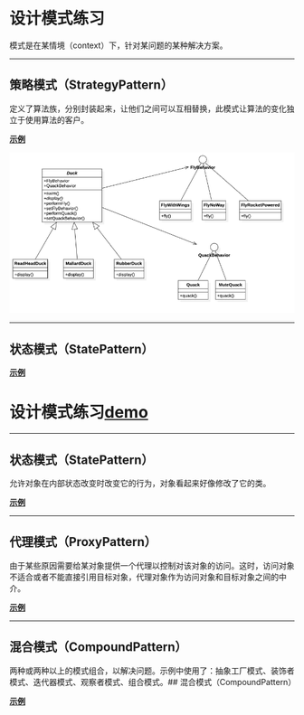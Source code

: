 # 设计模式练习

模式是在某情境（context）下，针对某问题的某种解决方案。

---
## 策略模式（StrategyPattern）

定义了算法族，分别封装起来，让他们之间可以互相替换，此模式让算法的变化独立于使用算法的客户。

**[示例](strategy-pattern)** 

![示例类图](_docs/imgs/strategy-pattern.png)

---
## 状态模式（StatePattern）
**[示例](state-pattern)** 

# 设计模式练习[demo](https://github.com/qijianguo/practice-design-pattern)

---
## 状态模式（StatePattern）

允许对象在内部状态改变时改变它的行为，对象看起来好像修改了它的类。

**[示例](https://github.com/qijianguo/practice-design-pattern/tree/master/state-pattern)** 

---
## 代理模式（ProxyPattern）

由于某些原因需要给某对象提供一个代理以控制对该对象的访问。这时，访问对象不适合或者不能直接引用目标对象，代理对象作为访问对象和目标对象之间的中介。

**[示例](proxy-pattern)** 

---
## 混合模式（CompoundPattern）

两种或两种以上的模式组合，以解决问题。示例中使用了：抽象工厂模式、装饰者模式、迭代器模式、观察者模式、组合模式。## 混合模式（CompoundPattern）

**[示例](compound-pattern)** 
